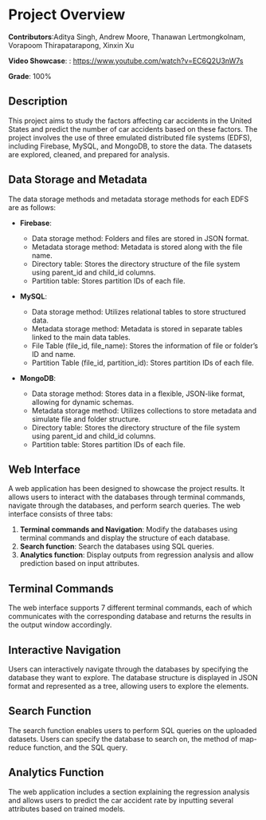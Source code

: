 # Project Overview

**Contributors**:Aditya Singh, Andrew Moore, Thanawan Lertmongkolnam, Vorapoom Thirapatarapong, Xinxin Xu

**Video Showcase**: : https://www.youtube.com/watch?v=EC6Q2U3nW7s

**Grade**: 100%

## Description
This project aims to study the factors affecting car accidents in the United States and predict the number of car accidents based on these factors. The project involves the use of three emulated distributed file systems (EDFS), including Firebase, MySQL, and MongoDB, to store the data. The datasets are explored, cleaned, and prepared for analysis.

## Data Storage and Metadata
The data storage methods and metadata storage methods for each EDFS are as follows:
- **Firebase**:
  - Data storage method: Folders and files are stored in JSON format.
  - Metadata storage method: Metadata is stored along with the file name.
  - Directory table: Stores the directory structure of the file system using parent_id and child_id columns.
  - Partition table: Stores partition IDs of each file.
- **MySQL**:
  - Data storage method: Utilizes relational tables to store structured data.
  - Metadata storage method: Metadata is stored in separate tables linked to the main data tables.
  - File Table (file_id, file_name): Stores the information of file or folder’s ID and name.
  - Partition Table (file_id, partition_id): Stores partition IDs of each file.

- **MongoDB**:
  - Data storage method: Stores data in a flexible, JSON-like format, allowing for dynamic schemas.
  - Metadata storage method: Utilizes collections to store metadata and simulate file and folder structure.
  - Directory table: Stores the directory structure of the file system using parent_id and child_id columns.
  - Partition table: Stores partition IDs of each file.

## Web Interface
A web application has been designed to showcase the project results. It allows users to interact with the databases through terminal commands, navigate through the databases, and perform search queries. The web interface consists of three tabs:
1. **Terminal commands and Navigation**: Modify the databases using terminal commands and display the structure of each database.
2. **Search function**: Search the databases using SQL queries.
3. **Analytics function**: Display outputs from regression analysis and allow prediction based on input attributes.

## Terminal Commands
The web interface supports 7 different terminal commands, each of which communicates with the corresponding database and returns the results in the output window accordingly.

## Interactive Navigation
Users can interactively navigate through the databases by specifying the database they want to explore. The database structure is displayed in JSON format and represented as a tree, allowing users to explore the elements.

## Search Function
The search function enables users to perform SQL queries on the uploaded datasets. Users can specify the database to search on, the method of map-reduce function, and the SQL query.

## Analytics Function
The web application includes a section explaining the regression analysis and allows users to predict the car accident rate by inputting several attributes based on trained models.

